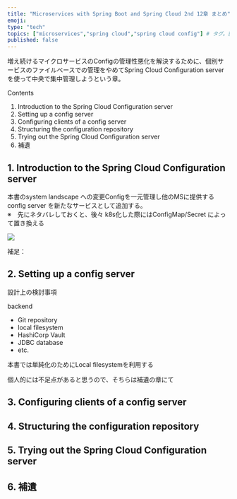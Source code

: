 ```yaml
---
title: "Microservices with Spring Boot and Spring Cloud 2nd 12章 まとめ"
emoji: 
type: "tech"
topics: ["microservices","spring cloud","spring cloud config"] # タグ。["markdown", "rust", "aws"]のように指定する
published: false
---
```


増え続けるマイクロサービスのConfigの管理性悪化を解決するために、個別サービスのファイルベースでの管理をやめてSpring Cloud Configuration server を使って中央で集中管理しようという章。

Contents
1. Introduction to the Spring Cloud Configuration server
1. Setting up a config server
1. Configuring clients of a config server
1. Structuring the configuration repository
1. Trying out the Spring Cloud Configuration server
1. 補遺

## 1. Introduction to the Spring Cloud Configuration server

本書のsystem landscape への変更Configを一元管理し他のMSに提供する config server を新たなサービスとして追加する。  
※　先にネタバレしておくと、後々 k8s化した際にはConfigMap/Secret によって置き換える

![](https://dz2cdn1.dzone.com/storage/temp/15084494-1629443126592.png)


補足：



## 2. Setting up a config server

設計上の検討事項

backend
* Git repository
* local filesystem
* HashiCorp Vault
* JDBC database
* etc.

本書では単純化のためにLocal filesystemを利用する


個人的には不足点があると思うので、そちらは補遺の章にて


## 3. Configuring clients of a config server

## 4. Structuring the configuration repository

## 5. Trying out the Spring Cloud Configuration server

## 6. 補遺
